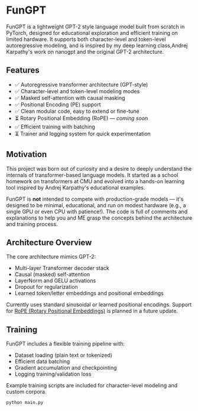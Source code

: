 # FunGPT

FunGPT is a lightweight GPT-2 style language model built from scratch in PyTorch, 
designed for educational exploration and efficient training on limited hardware. 
It supports both character-level and token-level autoregressive modeling, and is 
inspired by my deep learning class,Andrej Karpathy's work on nanogpt and 
the original GPT-2 architecture.

##  Features

- ✅ Autoregressive transformer architecture (GPT-style)
- ✅ Character-level and token-level modeling modes
- ✅ Masked self-attention with causal masking
- ✅ Positional Encoding (PE) support
- ✅ Clean modular code, easy to extend or fine-tune
- ⏳ Rotary Positional Embedding (RoPE) — *coming soon*
- ✅ Efficient training with batching 
- ⏳ Trainer and logging system for quick experimentation


##  Motivation

This project was born out of curiosity and a desire to deeply understand the internals of transformer-based language models. 
It started as a school homework on transformers at CMU
and evolved into a hands-on learning tool inspired by Andrej Karpathy's educational examples.

FunGPT is **not** intended to compete with production-grade models — 
it's designed to be minimal, educational, and run on modest hardware (e.g., a single GPU or even CPU with patience!).
The code is full of comments and explanations to help you and ME grasp the concepts behind the architecture and training process.

##  Architecture Overview

The core architecture mimics GPT-2:

- Multi-layer Transformer decoder stack
- Causal (masked) self-attention
- LayerNorm and GELU activations
- Dropout for regularization
- Learned token/letter embeddings and positional embeddings

Currently uses standard sinusoidal or learned positional encodings. 
Support for [RoPE (Rotary Positional Embeddings)](https://arxiv.org/abs/2104.09864) is planned in a future update.

##  Training

FunGPT includes a flexible training pipeline with:

- Dataset loading (plain text or tokenized)
- Efficient data batching
- Gradient accumulation and checkpointing
- Logging training/validation loss

Example training scripts are included for character-level modeling and custom corpora.

```bash
python main.py